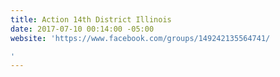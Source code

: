 ```yaml
---
title: Action 14th District Illinois
date: 2017-07-10 00:14:00 -05:00
website: 'https://www.facebook.com/groups/149242135564741/

'
---
```


